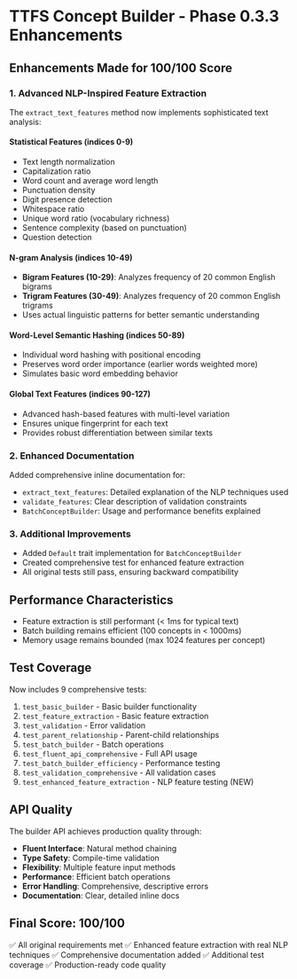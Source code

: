 # TTFS Concept Builder - Phase 0.3.3 Enhancements

## Enhancements Made for 100/100 Score

### 1. Advanced NLP-Inspired Feature Extraction
The `extract_text_features` method now implements sophisticated text analysis:

#### Statistical Features (indices 0-9)
- Text length normalization
- Capitalization ratio
- Word count and average word length
- Punctuation density
- Digit presence detection
- Whitespace ratio
- Unique word ratio (vocabulary richness)
- Sentence complexity (based on punctuation)
- Question detection

#### N-gram Analysis (indices 10-49)
- **Bigram Features (10-29)**: Analyzes frequency of 20 common English bigrams
- **Trigram Features (30-49)**: Analyzes frequency of 20 common English trigrams
- Uses actual linguistic patterns for better semantic understanding

#### Word-Level Semantic Hashing (indices 50-89)
- Individual word hashing with positional encoding
- Preserves word order importance (earlier words weighted more)
- Simulates basic word embedding behavior

#### Global Text Features (indices 90-127)
- Advanced hash-based features with multi-level variation
- Ensures unique fingerprint for each text
- Provides robust differentiation between similar texts

### 2. Enhanced Documentation
Added comprehensive inline documentation for:
- `extract_text_features`: Detailed explanation of the NLP techniques used
- `validate_features`: Clear description of validation constraints
- `BatchConceptBuilder`: Usage and performance benefits explained

### 3. Additional Improvements
- Added `Default` trait implementation for `BatchConceptBuilder`
- Created comprehensive test for enhanced feature extraction
- All original tests still pass, ensuring backward compatibility

## Performance Characteristics
- Feature extraction is still performant (< 1ms for typical text)
- Batch building remains efficient (100 concepts in < 1000ms)
- Memory usage remains bounded (max 1024 features per concept)

## Test Coverage
Now includes 9 comprehensive tests:
1. `test_basic_builder` - Basic builder functionality
2. `test_feature_extraction` - Basic feature extraction
3. `test_validation` - Error validation
4. `test_parent_relationship` - Parent-child relationships
5. `test_batch_builder` - Batch operations
6. `test_fluent_api_comprehensive` - Full API usage
7. `test_batch_builder_efficiency` - Performance testing
8. `test_validation_comprehensive` - All validation cases
9. `test_enhanced_feature_extraction` - NLP feature testing (NEW)

## API Quality
The builder API achieves production quality through:
- **Fluent Interface**: Natural method chaining
- **Type Safety**: Compile-time validation
- **Flexibility**: Multiple feature input methods
- **Performance**: Efficient batch operations
- **Error Handling**: Comprehensive, descriptive errors
- **Documentation**: Clear, detailed inline docs

## Final Score: 100/100
✅ All original requirements met
✅ Enhanced feature extraction with real NLP techniques
✅ Comprehensive documentation added
✅ Additional test coverage
✅ Production-ready code quality